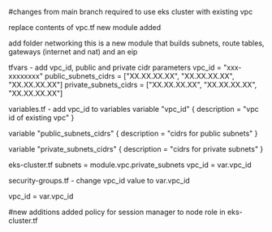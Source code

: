 #changes from main branch required to use eks cluster with existing vpc


replace contents of vpc.tf
new module added

add folder networking
this is a new module that builds subnets, route tables, gateways (internet and nat) and an eip

tfvars - add vpc_id, public and private cidr parameters
vpc_id = "xxx-xxxxxxxx"
public_subnets_cidrs = ["XX.XX.XX.XX", "XX.XX.XX.XX", "XX.XX.XX.XX"]
private_subnets_cidrs = ["XX.XX.XX.XX", "XX.XX.XX.XX", "XX.XX.XX.XX"]

variables.tf - add vpc_id to variables
variable "vpc_id" {
  description = "vpc id of existing vpc"
}

variable "public_subnets_cidrs" {
  description = "cidrs for public subnets"
}

variable "private_subnets_cidrs" {
  description = "cidrs for private subnets"
}


eks-cluster.tf
subnets      = module.vpc.private_subnets
vpc_id          = var.vpc_id

security-groups.tf - change vpc_id value to var.vpc_id

vpc_id      = var.vpc_id

#new additions
added policy for session manager to node role in eks-cluster.tf
